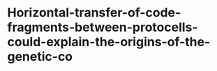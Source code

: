 # Horizontal-transfer-of-code-fragments-between-protocells-could-explain-the-origins-of-the-genetic-co